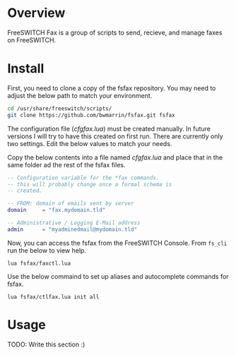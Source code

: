 
# Overview

FreeSWITCH Fax is a group of scripts to send, recieve, and manage faxes on FreeSWITCH.


# Install

First, you need to clone a copy of the fsfax repository.
You may need to adjust the below path to match your environment.

```bash
cd /usr/share/freeswitch/scripts/
git clone https://github.com/bwmarrin/fsfax.git fsfax
```

The configuration file (*cfgfax.lua*) must be created manually.
In future versions I will try to have this created on first run.
There are currently only two settings.  Edit the below values
to match your needs.

Copy the below contents into a file named *cfgfax.lua* and place that in
the same folder ad the rest of the fsfax files.

```lua
-- Configuration variable for the *fax commands.
-- this will probably change once a formal schema is
-- created.

-- FROM: domain of emails sent by server
domain     = "fax.mydomain.tld"

-- Administrative / Logging E-Mail address
admin      = "myadminedmail@mydomain.tld"
```

Now, you can access the fsfax from the FreeSWITCH Console.
From ```fs_cli``` run the below to view help.

```
lua fsfax/faxctl.lua
```

Use the below commaind to set up aliases and autocomplete commands
for fsfax.

```
lua fsfax/ctlfax.lua init all
```


# Usage
TODO: Write this section :)


